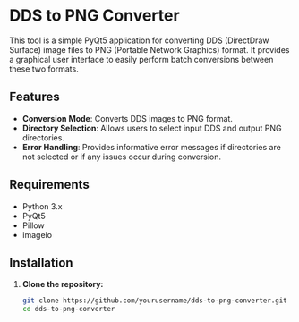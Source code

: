 # DDS to PNG Converter

This tool is a simple PyQt5 application for converting DDS (DirectDraw Surface) image files to PNG (Portable Network Graphics) format. It provides a graphical user interface to easily perform batch conversions between these two formats.

## Features

- **Conversion Mode**: Converts DDS images to PNG format.
- **Directory Selection**: Allows users to select input DDS and output PNG directories.
- **Error Handling**: Provides informative error messages if directories are not selected or if any issues occur during conversion.

## Requirements

- Python 3.x
- PyQt5
- Pillow
- imageio

## Installation

1. **Clone the repository:**

   ```bash
   git clone https://github.com/yourusername/dds-to-png-converter.git
   cd dds-to-png-converter
